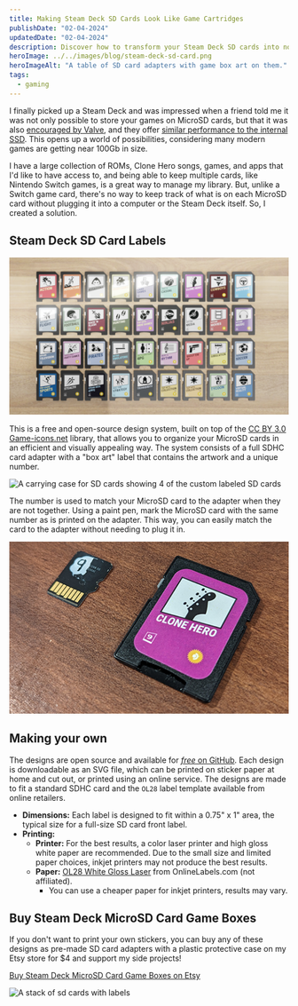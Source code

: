 ```yaml
---
title: Making Steam Deck SD Cards Look Like Game Cartridges
publishDate: "02-04-2024"
updatedDate: "02-04-2024"
description: Discover how to transform your Steam Deck SD cards into nostalgic game cartridges with this free and open-source design system.
heroImage: ../../images/blog/steam-deck-sd-card.png
heroImageAlt: "A table of SD card adapters with game box art on them."
tags:
  - gaming
---
```


I finally picked up a Steam Deck and was impressed when a friend told me it was not only possible to store your games on MicroSD cards, but that it was also [encouraged by Valve](https://twitter.com/lawrenceyang/status/1416485869091913728), and they offer [similar performance to the internal SSD](https://www.pcgamer.com/first-tests-show-steam-deck-sd-card-speed-rivals-the-ssd/). This opens up a world of possibilities, considering many modern games are getting near 100Gb in size. 

I have a large collection of ROMs, Clone Hero songs, games, and apps that I'd like to have access to, and being able to keep multiple cards, like Nintendo Switch games, is a great way to manage my library. But, unlike a Switch game card, there's no way to keep track of what is on each MicroSD card without plugging it into a computer or the Steam Deck itself. So, I created a solution.

## Steam Deck SD Card Labels

![A table of SD card adapters with game box art on them.](../../images/blog/steam-deck-cards-top.png)

This is a free and open-source design system, built on top of the [CC BY 3.0 Game-icons.net](https://game-icons.net/) library, that allows you to organize your MicroSD cards in an efficient and visually appealing way. The system consists of a full SDHC card adapter with a "box art" label that contains the artwork and a unique number. 

![A carrying case for SD cards showing 4 of the custom labeled SD cards](../../images/blog/sd-card-wallet.png)

The number is used to match your MicroSD card to the adapter when they are not together. Using a paint pen, mark the MicroSD card with the same number as is printed on the adapter. This way, you can easily match the card to the adapter without needing to plug it in.

![An SD card adapter next to the MicroSD card showing the same number on both](../../images/blog/sd-card-label-9-pen.png)

## Making your own

The designs are open source and available for [_free_ on GitHub](https://github.com/TechSquidTV/steam-deck-card-labels). Each design is downloadable as an SVG file, which can be printed on sticker paper at home and cut out, or printed using an online service. The designs are made to fit a standard SDHC card and the `OL28` label template available from online retailers.

* **Dimensions:** Each label is designed to fit within a 0.75" x 1" area, the typical size for a full-size SD card front label.
* **Printing:**
    * **Printer:** For the best results, a color laser printer and high gloss white paper are recommended. Due to the small size and limited paper choices, inkjet printers may not produce the best results.
    * **Paper:** [OL28 White Gloss Laser](https://www.onlinelabels.com/products/ol28) from OnlineLabels.com (not affiliated).
      * You can use a cheaper paper for inkjet printers, results may vary.

## Buy Steam Deck MicroSD Card Game Boxes

If you don't want to print your own stickers, you can buy any of these designs as pre-made SD card adapters with a plastic protective case on my Etsy store for $4 and support my side projects!

[Buy Steam Deck MicroSD Card Game Boxes on Etsy](https://www.etsy.com/listing/1671796721/steam-deck-microsd-card-game-boxes)

![A stack of sd cards with labels](../../images/blog/sd-cards-with-labels.png)
